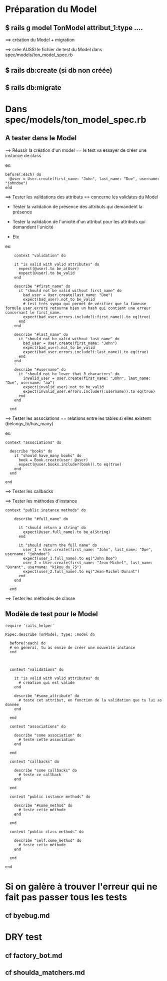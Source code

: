 
# Préparation du Model

## $ rails g model TonModel attribut_1:type ....

==> création du Model + migration

==> crée AUSSI le fichier de test du Model dans spec/models/ton_model_spec.rb 

## $ rails db:create (si db non créée)

## $ rails db:migrate


# Dans spec/models/ton_model_spec.rb

## A tester dans le Model

==> Réussir la création d'un model == le test va essayer de créer une instance de class

ex: 

	before(:each) do 
	  @user = User.create(first_name: "John", last_name: "Doe", username: "johndoe")
	end

==> Tester les validations des attributs == concerne les validates du Model

- Tester la validation de présence des attributs qui demandent la présence

- Tester la validation de l'unicité d'un attribut pour les attributs qui demandent l'unicité

- Etc

ex:

		context "validation" do

	    it "is valid with valid attributes" do
	      expect(@user).to be_a(User)
	      expect(@user).to be_valid
	    end

	    describe "#first_name" do
	      it "should not be valid without first_name" do
	        bad_user = User.create(last_name: "Doe")
	        expect(bad_user).not_to be_valid
	        # test très sympa qui permet de vérifier que la fameuse formule user.errors retourne bien un hash qui contient une erreur concernant le first_name. 
	        expect(bad_user.errors.include?(:first_name)).to eq(true)
	      end
	    end

	    describe "#last_name" do
	      it "should not be valid without last_name" do
	        bad_user = User.create(first_name: "John")
	        expect(bad_user).not_to be_valid
	        expect(bad_user.errors.include?(:last_name)).to eq(true)
	      end
	    end

	    describe "#username" do
	      it "should not be lower that 3 characters" do
	        invalid_user = User.create(first_name: "John", last_name: "Doe", username: "aa")
	        expect(invalid_user).not_to be_valid
	        expect(invalid_user.errors.include?(:username)).to eq(true)
	      end
	    end

	  end


==> Tester les associations == relations entre les tables si elles existent (belongs_to/has_many)

ex:

	context "associations" do

	  describe "books" do
	    it "should have_many books" do
	      book = Book.create(user: @user)
	      expect(@user.books.include?(book)).to eq(true)
	    end
	  end

	end


==> Tester les callbacks

==> Tester les méthodes d'instance

	context "public instance methods" do

	    describe "#full_name" do

	      it "should return a string" do
	        expect(@user.full_name).to be_a(String)
	      end

	      it "should return the full name" do
	        user_1 = User.create(first_name: "John", last_name: "Doe", username: "johndoe")
	        expect(user_1.full_name).to eq("John Doe")
	        user_2 = User.create(first_name: "Jean-Michel", last_name: "Durant", username: "kikou_du_75")
	        expect(user_2.full_name).to eq("Jean-Michel Durant")
	      end
	    end

	  end


==> Tester les méthodes de classe


## Modèle de test pour le Model


	require 'rails_helper'

	RSpec.describe TonModel, type: :model do

	  before(:each) do 
	  # en général, tu as envie de créer une nouvelle instance
	  end



	  context "validations" do

	    it "is valid with valid attributes" do
	      # création qui est valide
	    end

	    describe "#some_attribute" do
	      # teste cet attribut, en fonction de la validation que tu lui as donnée
	    end

	  end

	  context "associations" do

	    describe "some association" do
	      # teste cette association
	    end

	  end

	  context "callbacks" do

	    describe "some callbacks" do
	      # teste ce callback
	    end

	  end

	  context "public instance methods" do

	    describe "#some_method" do
	      # teste cette méthode
	    end

	  end

	  context "public class methods" do

	    describe "self.some_method" do
	      # teste cette méthode
	    end

	  end

	end


# Si on galère à trouver l'erreur qui ne fait pas passer tous les tests

## cf byebug.md

# DRY test

## cf factory_bot.md

## cf shoulda_matchers.md


